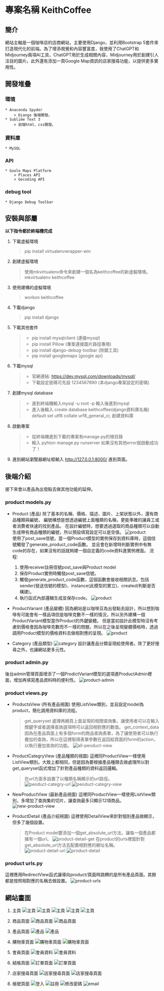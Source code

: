 # 專案名稱 KeithCoffee

## 簡介
網站主軸是一個咖啡店的店商網站，主要使用Django，並利用Bootstrap 5套件來打造現代化的前端。為了增添視覺和內容豐富度，我使用了ChatGPT和Midjourney兩項AI工具，ChatGPT用於生成相關內容，Midjourney用於創建引人注目的圖片。此外還有添加一頁Google Map資訊的店家搜尋功能，以提供更多實用性。

## 開發堆疊
### 環境
    * Anaconda Spyder
        > Django 後端開發。
    * Sublime Text 3
        > 前端html、css開發。
### 資料庫
    * MySQL
### API
    * Goole Maps Platform
        > Places API
        > Gecoding API
### debug tool
    * Django Debug Toolbar


## 安裝與部屬
**以下指令都於終端機完成**

1. 下載虛擬環境
    > pip install virtualenvwrapper-win
2. 創建虛擬環境
    > 使用mkvirtualenv命令來創建一個名為keithcoffee的新虛擬環境。
    > mkvirtualenv keithcoffee 
3. 使用建構的虛擬環境
    > workon keithcoffee
4. 下載django
    > pip install django
5. 下載其他套件
    > * pip install mysqlclient (連接mysql)
    > * pip install Pillow (專案連接圖片路徑專用)
    > * pip install django-debug-toolbar (除錯工具)
    > * pip install googlemaps (google api)
6. 下載mysql 
    > * 官網連結: https://dev.mysql.com/downloads/mysql/
    > * 下載設定密碼可先設 1234567890 (本django專案設定的密碼)
7. 創建mysql database
    > * 進到終端機輸入mysql -u root -p 輸入後進到mysql
    > * 進入後輸入 create database keithcoffee(django資料庫名稱) default set utf8 collate urf8_general_ci; 創建資料庫
8. 啟動專案
    > * 從終端機進到下載的專案有manage.py的根目錄
    > * 輸入 pyhton manage.py runserver 如果沒有其他error就啟動成功了！
9. 進到網站瀏覽器網址框輸入 http://127.0.0.1:8000/ 進到頁面。


## 後端介紹
接下來會以產品為出發點去做其他功能的延伸。
### product models.py
* Product (產品)
    除了基本的名稱、價格、描述、圖片、上架狀態以外，還有商品種類與編號， 
    編號構想是想透過編號上面種類的名稱，更能準確的讓員工或者消費者快速的找到產品。
    在設計編號時，想要透過選取的商品種類可以自動生成帶有商品種類的編號，所以預設填寫設定可以是空值。
    ![product](./readme_image/product/product_model1.png)       
    使用了post_save信號，當一個Product模型的實例保存到資料庫時，這個信號觸發了generate_product_code函數。
    並且會在新增時判斷實例中有無code的存在，如果沒有的話就夠建一個自定義的code資料進實例裡面。
    流程: 
    1. 使用receiver註冊信號post_save與Product model
    2. 保存Product實例時觸發post_save信號。 
    3. 觸發generate_product_code函數，這個函數會接收相關訊息。包括sender(發送信號的模型)、instance(此模型的實立)、created(判斷是否構建)。
    4. 執行函式內部邏輯生成並保存code。
    ![product](./readme_image/product/product_model2.png) 

* ProductVariant (產品變體)
    因為網站是以咖啡豆為出發點去設計，所以想到咖啡有可能會有一樣品項但是咖啡克數不一樣的情況，所以另外建構一個ProductVariant模型當作Product的外鍵變體。
    但是當初設計此模型時沒有考慮到價格會因為咖啡克數而不一樣的問題，所以在之後呈現變體價格時，透過調用Product模型的價格資料去做相對應的呈現。
    ![product](./readme_image/product/productvariant_model.png) 

* Category (產品類型)
    ![category](./readme_image/product/category_model.png)
    設計讓產品分類呈現給使用者。除了更好搜尋之外，也讓網站更多元性。

### product admin.py
後台admin管理頁面增添了一個ProdictVariant模型的選項進ProductAdmin裡面，增加再填寫產品資料時的便利性。
![product-admin](./readme_image/product/product_admin.png) 

### product views.py
* ProductsView (所有產品視圖)
使用ListView類別，並且設定model為product，簡化調用資料庫的流程。
    > get_queryset 處理再網頁上面呈現的相關查詢集，讓使用者可以在輸入關鍵字或者選擇查詢選項時可以返回相對應的數值。
    > get_context_data 因為在產品頁面上有多個form的商品查詢表單，為了讓使用者可以執行疊加的查詢，所以在這裡取得表單參數在返回給頁面的form的action，以執行疊加查詢的功能。
![all-peoduct-view](./readme_image/product/all_peoduct_view.png)

* ProductCategryView (產品種類的視圖)
這裡同ProductView一樣使用ListView類別。大致上都相同，但是因為要根據產品種類去做處理所以對get_queryset函式增加了針對產品種類的資料返回邏輯。
    > 在url方面多設置了以種類名稱顯示的url路徑。
    ![peoduct-categry-url](./readme_image/product/category_url.png)
![peoduct-categry-view](./readme_image/product/product_category_view.png)

* NewProductView (最新產品視圖)
這裡同ProductView一樣使用ListView類別，多增加了查詢集的切片，讓查詢最多只顯示12項商品。
![new-product-view](./readme_image/product/new_product_view.png)

* ProductDetail (產品介紹視圖)
這裡使用DetailView來針對個別產品做顯示，但多了幾個設置。
    > 在Product model要添加一個get_absolute_url方法，讓每一個產品都擁有一個url。
    ![product-detail-get](./readme_image//product/get_absolute_url.png)
    > 在product的urls裡面針對get_absolute_url方法去配置相對應的網址名稱。
    ![product-detail-url](./readme_image//product/product_detail_url.png)
![product-detail](./readme_image//product/product_detail_view.png)

### product urls.py
這裡應用RedirectView函式讓導向product/頁面時跳轉的是所有產品頁面。其餘都是按照相對應的名稱去做設置。
![product-urls](./readme_image//product/product_urls.png)


## 網站畫面
1. 主頁
![主頁](./readme_image/home_page1.png)
![主頁](./readme_image/home_page2.png)
![主頁](./readme_image/home_page3.png)
![主頁](./readme_image/home_page4.png)
![主頁](./readme_image/home_page5.png)

2. 商品頁面
![商品頁面](./readme_image/product_page1.png)
![商品頁面](./readme_image/product_page2.png)

3. 產品頁面
![產品](./readme_image/product_detail1.png)
![產品](./readme_image/product_detail2.png)

4. 購物車頁面
![購物車頁面](./readme_image/cart1.png)
![購物車頁面](./readme_image/cart2.png)

5. 會員頁面
![會員資料](./readme_image/account1.png)
![會員資料](./readme_image/account2.png)

6. 結帳頁面
![訂單頁面](./readme_image/checkout1.png)
![訂單頁面](./readme_image/checkout2.png)

7. 店家搜尋頁面
![店家搜尋頁面](./readme_image/store_search1.png)
![店家搜尋頁面](./readme_image/store_search2.png)

8. 帳號頁面
![登入](./readme_image/login.png)
![註冊](./readme_image/signup.png)
![修改密碼](./readme_image/reset_password.png)
![email](./readme_image/email.png)










